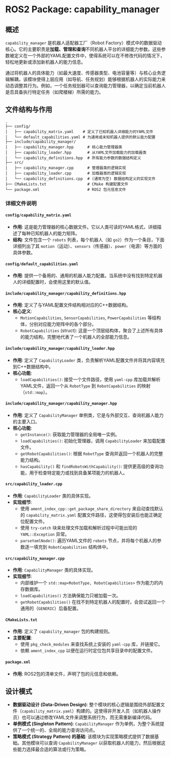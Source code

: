 # ROS2 Package: capability_manager

## 概述

`capability_manager` 是机器人适配器工厂（Robot Factory）模式中的数据驱动核心。它的主要职责是**加载、管理和查询**不同机器人平台的详细能力参数。这些参数被定义在一个外部的YAML配置文件中，使得系统可以在不修改代码的情况下，轻松地更新或添加新机器人的能力信息。

通过将机器人的具体能力（如最大速度、传感器类型、电池容量等）与核心业务逻辑解耦，该模块使得上层应用（如导航、任务规划）能够根据机器人的实际能力来动态调整其行为。例如，一个任务规划器可以查询能力管理器，以确定当前机器人是否具备执行特定任务（如爬楼梯）所需的能力。

## 文件结构与作用

```
.
├── config/
│   ├── capability_matrix.yaml    # 定义了已知机器人详细能力的YAML文件
│   └── default_capabilities.yaml # 为通用或未知机器人提供的默认能力配置
├── include/capability_manager/
│   ├── capability_manager.hpp      # 核心能力管理器类
│   ├── capability_loader.hpp       # 从YAML文件加载能力的加载器类
│   └── capability_definitions.hpp  # 所有能力参数的数据结构定义
├── src/
│   ├── capability_manager.cpp      # 管理器类的逻辑实现
│   ├── capability_loader.cpp       # 加载器类的逻辑实现
│   └── capability_definitions.cpp  # (通常为空) 数据结构定义的实现文件
├── CMakeLists.txt                  # CMake 构建配置文件
└── package.xml                     # ROS2 包元信息文件
```

### 详细文件说明

#### `config/capability_matrix.yaml`

- **作用**: 这是能力管理器的核心数据文件。它以人类可读的YAML格式，详细描述了每种已知机器人的能力矩阵。
- **结构**: 文件包含一个 `robots` 列表，每个机器人（如 `go2`）作为一个条目，下面详细列出了其 `motion`（运动）、`sensors`（传感器）、`power`（电源）等方面的具体参数。

#### `config/default_capabilities.yaml`

- **作用**: 提供一个备用的、通用的机器人能力配置。当系统中没有找到特定机器人的详细配置时，会使用这里的默认值。

#### `include/capability_manager/capability_definitions.hpp`

- **作用**: 定义了与YAML配置文件结构相对应的C++数据结构。
- **核心定义**:
    - `MotionCapabilities`, `SensorCapabilities`, `PowerCapabilities` 等结构体，分别对应能力矩阵中的各个部分。
    - `RobotCapabilities` (struct): 这是一个顶层结构体，聚合了上述所有具体的能力结构，完整地代表了一个机器人的全部能力信息。

#### `include/capability_manager/capability_loader.hpp`

- **作用**: 定义了 `CapabilityLoader` 类，负责解析YAML配置文件并将其内容填充到C++数据结构中。
- **核心功能**:
    - `loadCapabilities()`: 接受一个文件路径，使用 `yaml-cpp` 库加载并解析YAML文件，返回一个从 `RobotType` 到 `RobotCapabilities` 的映射（`std::map`）。

#### `include/capability_manager/capability_manager.hpp`

- **作用**: 定义了 `CapabilityManager` 单例类，它是与外部交互、查询机器人能力的主要入口。
- **核心功能**:
    - `getInstance()`: 获取能力管理器的全局唯一实例。
    - `loadCapabilities()`: 初始化管理器，调用 `CapabilityLoader` 来加载配置文件。
    - `getRobotCapabilities()`: 根据 `RobotType` 查询并返回一个机器人的完整能力结构。
    - `hasCapability()` 和 `findRobotsWithCapability()`: 提供更高级的查询功能，用于检查特定能力或找到具备某项能力的机器人。

#### `src/capability_loader.cpp`

- **作用**: `CapabilityLoader` 类的具体实现。
- **实现细节**:
    - 使用 `ament_index_cpp::get_package_share_directory` 来自动查找默认的 `capability_matrix.yaml` 配置文件路径，这使得包安装后也能正确定位配置文件。
    - 使用 `try-catch` 块来处理文件加载和解析过程中可能出现的 `YAML::Exception` 异常。
    - `parseYamlNode()`: 遍历YAML文件的 `robots` 节点，并将每个机器人的参数逐一填充到 `RobotCapabilities` 结构体中。

#### `src/capability_manager.cpp`

- **作用**: `CapabilityManager` 类的具体实现。
- **实现细节**:
    - 内部维护一个 `std::map<RobotType, RobotCapabilities>` 作为能力的内存数据库。
    - `loadCapabilities()` 方法确保能力只被加载一次。
    - `getRobotCapabilities()` 在找不到特定机器人的配置时，会尝试返回一个通用的（`GENERIC`）后备配置。

#### `CMakeLists.txt`

- **作用**: 定义了 `capability_manager` 包的构建规则。
- **主要配置**:
    - 使用 `pkg_check_modules` 来查找系统上安装的 `yaml-cpp` 库，并链接它。
    - 依赖 `ament_index_cpp` 以便在运行时定位包共享目录中的配置文件。

#### `package.xml`

- **作用**: ROS2包的清单文件，声明了包的元信息和依赖。

## 设计模式

- **数据驱动设计 (Data-Driven Design)**: 整个模块的核心逻辑是围绕外部配置文件（`capability_matrix.yaml`）构建的。这使得非开发人员（如机器人操作员）也可以通过修改YAML文件来调整系统行为，而无需重新编译代码。
- **单例模式 (Singleton Pattern)**: `CapabilityManager` 作为单例，为整个系统提供了一个统一的、全局的能力查询访问点。
- **策略模式 (Strategy Pattern) 的基础**: 该模块为实现策略模式提供了数据基础。其他模块可以查询 `CapabilityManager` 以获取机器人的能力，然后根据这些能力选择最合适的算法或行为策略。
